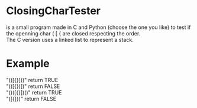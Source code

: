 # ClosingCharTester
is a small program made in C and Python (choose the one you like) to test if the openning char ( [ { are closed respecting the order.  
The C version uses a linked list to represent a stack.

# Example
"(([{}]))" 		return TRUE  
"(([{})])" 		return FALSE  
"()([{}])()" 	return TRUE  
"([{]})" 		return FALSE
